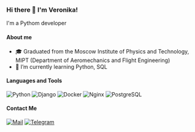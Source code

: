 ### Hi there 👋 I'm Veronika!

I'm a Pythom developer

#### About me
- 🎓 Graduated from the Moscow Institute of Physics and Technology, MIPT (Department of Aeromechanics and Flight Engineering)
- 🌱 I’m currently learning Python, SQL

#### Languages and Tools
![Python](https://img.shields.io/badge/-Python-FA8072?&logo=Python)
![Django](https://img.shields.io/badge/-Django-FA8072?&logo=Django)
![Docker](https://img.shields.io/badge/-Docker-FA8072?&logo=Docker)
![Nginx](https://img.shields.io/badge/-Nginx-FA8072?&logo=Nginx)
![PostgreSQL](https://img.shields.io/badge/-PostgreSQL-FA8072?&logo=PostgreSQL)

#### Contact Me
[![Mail](https://img.shields.io/badge/-✉_v.a.strelnikova@mail.ru-E6E6FA??style=plastic&logo=mail)](mailto:v.a.strelnikova@mail.ru)
[![Telegram](https://img.shields.io/badge/-Telegram-E6E6FA??style=plastic&logo=telegram)](https://t.me/Veronika_Strelnikova)
